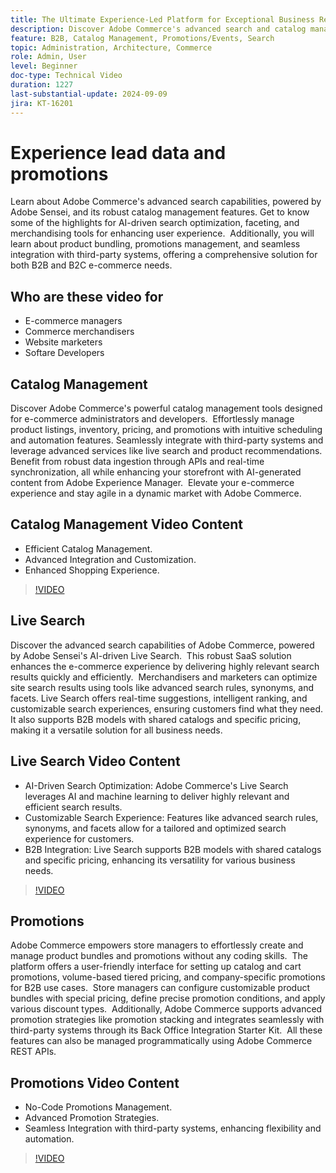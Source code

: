 ```yaml
---
title: The Ultimate Experience-Led Platform for Exceptional Business Results
description: Discover Adobe Commerce's advanced search and catalog management, powered by AI, to optimize e-commerce experiences for both B2B and B2C customers.
feature: B2B, Catalog Management, Promotions/Events, Search
topic: Administration, Architecture, Commerce
role: Admin, User
level: Beginner
doc-type: Technical Video
duration: 1227
last-substantial-update: 2024-09-09
jira: KT-16201
---
```


# Experience lead data and promotions  

Learn about Adobe Commerce's advanced search capabilities, powered by Adobe Sensei, and its robust catalog management features. Get to know some of the highlights for AI-driven search optimization, faceting, and merchandising tools for enhancing user experience. ​ Additionally, you will learn about product bundling, promotions management, and seamless integration with third-party systems, offering a comprehensive solution for both B2B and B2C e-commerce needs. ​   

## Who are these video for  
 
- E-commerce managers
- Commerce merchandisers
- Website marketers
- Softare Developers

## Catalog Management 

Discover Adobe Commerce's powerful catalog management tools designed for e-commerce administrators and developers. ​ Effortlessly manage product listings, inventory, pricing, and promotions with intuitive scheduling and automation features. Seamlessly integrate with third-party systems and leverage advanced services like live search and product recommendations. ​ Benefit from robust data ingestion through APIs and real-time synchronization, all while enhancing your storefront with AI-generated content from Adobe Experience Manager. ​ Elevate your e-commerce experience and stay agile in a dynamic market with Adobe Commerce.  

## Catalog Management Video Content  
 
- Efficient Catalog Management. ​
- Advanced Integration and Customization.
- Enhanced Shopping Experience. ​​

>[!VIDEO](https://video.tv.adobe.com/v/3434039?learn=on)

## Live Search

Discover the advanced search capabilities of Adobe Commerce, powered by Adobe Sensei's AI-driven Live Search. ​ This robust SaaS solution enhances the e-commerce experience by delivering highly relevant search results quickly and efficiently. ​ Merchandisers and marketers can optimize site search results using tools like advanced search rules, synonyms, and facets. Live Search offers real-time suggestions, intelligent ranking, and customizable search experiences, ensuring customers find what they need. ​ It also supports B2B models with shared catalogs and specific pricing, making it a versatile solution for all business needs. ​  

## Live Search Video Content

- AI-Driven Search Optimization: Adobe Commerce's Live Search leverages AI and machine learning to deliver highly relevant and efficient search results. ​
- Customizable Search Experience: Features like advanced search rules, synonyms, and facets allow for a tailored and optimized search experience for customers. ​
- B2B Integration: Live Search supports B2B models with shared catalogs and specific pricing, enhancing its versatility for various business needs. ​

>[!VIDEO](https://video.tv.adobe.com/v/3434040?learn=on) 

## Promotions  

Adobe Commerce empowers store managers to effortlessly create and manage product bundles and promotions without any coding skills. ​ The platform offers a user-friendly interface for setting up catalog and cart promotions, volume-based tiered pricing, and company-specific promotions for B2B use cases. ​ Store managers can configure customizable product bundles with special pricing, define precise promotion conditions, and apply various discount types. ​ Additionally, Adobe Commerce supports advanced promotion strategies like promotion stacking and integrates seamlessly with third-party systems through its Back Office Integration Starter Kit. ​ All these features can also be managed programmatically using Adobe Commerce REST APIs. ​

## Promotions Video Content

- No-Code Promotions Management. ​
- Advanced Promotion Strategies. ​
- Seamless Integration with third-party systems, enhancing flexibility and automation. ​

>[!VIDEO](https://video.tv.adobe.com/v/3434041?learn=on) 